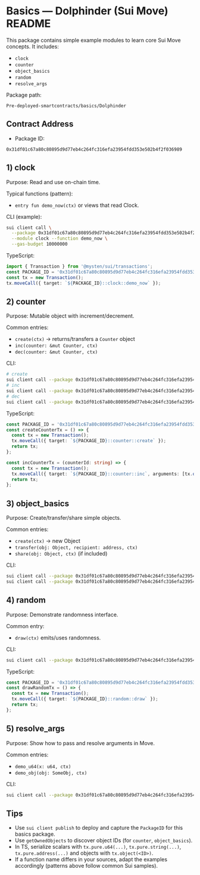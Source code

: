 # Basics — Dolphinder (Sui Move) README

This package contains simple example modules to learn core Sui Move concepts. It includes:
- `clock`
- `counter`
- `object_basics`
- `random`
- `resolve_args`

Package path:
```
Pre-deployed-smartcontracts/basics/Dolphinder
```

## Contract Address
- Package ID:
```
0x31df01c67a80c80895d9d77eb4c264fc316efa23954fdd353e502b4f2f036989
```

## 1) clock
Purpose: Read and use on-chain time.

Typical functions (pattern):
- `entry fun demo_now(ctx)` or views that read Clock.

CLI (example):
```bash
sui client call \
  --package 0x31df01c67a80c80895d9d77eb4c264fc316efa23954fdd353e502b4f2f036989 \
  --module clock --function demo_now \
  --gas-budget 10000000
```

TypeScript:
```ts
import { Transaction } from '@mysten/sui/transactions';
const PACKAGE_ID = '0x31df01c67a80c80895d9d77eb4c264fc316efa23954fdd353e502b4f2f036989';
const tx = new Transaction();
tx.moveCall({ target: `${PACKAGE_ID}::clock::demo_now` });
```

## 2) counter
Purpose: Mutable object with increment/decrement.

Common entries:
- `create(ctx)` -> returns/transfers a `Counter` object
- `inc(counter: &mut Counter, ctx)`
- `dec(counter: &mut Counter, ctx)`

CLI:
```bash
# create
sui client call --package 0x31df01c67a80c80895d9d77eb4c264fc316efa23954fdd353e502b4f2f036989 --module counter --function create --gas-budget 10000000
# inc
sui client call --package 0x31df01c67a80c80895d9d77eb4c264fc316efa23954fdd353e502b4f2f036989 --module counter --function inc --args <COUNTER_ID> --gas-budget 10000000
# dec
sui client call --package 0x31df01c67a80c80895d9d77eb4c264fc316efa23954fdd353e502b4f2f036989 --module counter --function dec --args <COUNTER_ID> --gas-budget 10000000
```

TypeScript:
```ts
const PACKAGE_ID = '0x31df01c67a80c80895d9d77eb4c264fc316efa23954fdd353e502b4f2f036989';
const createCounterTx = () => {
  const tx = new Transaction();
  tx.moveCall({ target: `${PACKAGE_ID}::counter::create` });
  return tx;
};

const incCounterTx = (counterId: string) => {
  const tx = new Transaction();
  tx.moveCall({ target: `${PACKAGE_ID}::counter::inc`, arguments: [tx.object(counterId)] });
  return tx;
};
```

## 3) object_basics
Purpose: Create/transfer/share simple objects.

Common entries:
- `create(ctx)` -> new Object
- `transfer(obj: Object, recipient: address, ctx)`
- `share(obj: Object, ctx)` (if included)

CLI:
```bash
sui client call --package 0x31df01c67a80c80895d9d77eb4c264fc316efa23954fdd353e502b4f2f036989 --module object_basics --function create --gas-budget 10000000
sui client call --package 0x31df01c67a80c80895d9d77eb4c264fc316efa23954fdd353e502b4f2f036989 --module object_basics --function transfer --args <OBJ_ID> <RECIPIENT> --gas-budget 10000000
```

## 4) random
Purpose: Demonstrate randomness interface.

Common entry:
- `draw(ctx)` emits/uses randomness.

CLI:
```bash
sui client call --package 0x31df01c67a80c80895d9d77eb4c264fc316efa23954fdd353e502b4f2f036989 --module random --function draw --gas-budget 10000000
```

TypeScript:
```ts
const PACKAGE_ID = '0x31df01c67a80c80895d9d77eb4c264fc316efa23954fdd353e502b4f2f036989';
const drawRandomTx = () => {
  const tx = new Transaction();
  tx.moveCall({ target: `${PACKAGE_ID}::random::draw` });
  return tx;
};
```

## 5) resolve_args
Purpose: Show how to pass and resolve arguments in Move.

Common entries:
- `demo_u64(x: u64, ctx)`
- `demo_obj(obj: SomeObj, ctx)`

CLI:
```bash
sui client call --package 0x31df01c67a80c80895d9d77eb4c264fc316efa23954fdd353e502b4f2f036989 --module resolve_args --function demo_u64 --args 42 --gas-budget 10000000
```

## Tips
- Use `sui client publish` to deploy and capture the `PackageID` for this basics package.
- Use `getOwnedObjects` to discover object IDs (for `counter`, `object_basics`).
- In TS, serialize scalars with `tx.pure.u64(...)`, `tx.pure.string(...)`, `tx.pure.address(...)` and objects with `tx.object(<ID>)`.
- If a function name differs in your sources, adapt the examples accordingly (patterns above follow common Sui samples).

